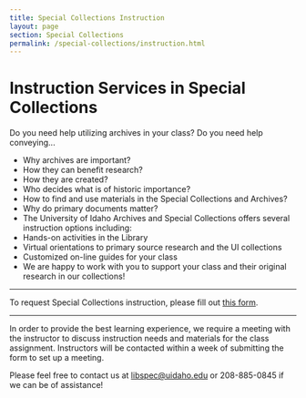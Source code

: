```yaml
---
title: Special Collections Instruction
layout: page
section: Special Collections
permalink: /special-collections/instruction.html
---
```

# Instruction Services in Special Collections
Do you need help utilizing archives in your class? Do you need help conveying...
- Why archives are important?
- How they can benefit research?
- How they are created?
- Who decides what is of historic importance? 
- How to find and use materials in the Special Collections and Archives? 
- Why do primary documents matter?
- The University of Idaho Archives and Special Collections offers several instruction options including:
- Hands-on activities in the Library
- Virtual orientations to primary source research and the UI collections
- Customized on-line guides for your class
- We are happy to work with you to support your class and their original research in our collections!

---

To request Special Collections instruction, please fill out [this form](https://uidaho.co1.qualtrics.com/Q/EditSection/Blocks?SurveyID=SV_d5NQ5VRSqnjOPRj).

___

In order to provide the best learning experience, we require a meeting with the instructor to discuss instruction needs and materials for the class assignment. Instructors will be contacted within a week of submitting the form to set up a meeting. 

Please feel free to contact us at <libspec@uidaho.edu> or 208-885-0845 if we can be of assistance!
